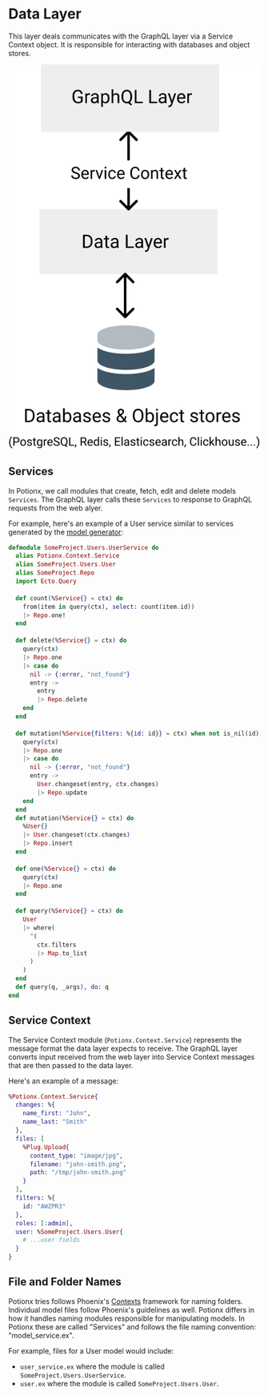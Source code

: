 # Data Layer
This layer deals communicates with the GraphQL layer via a Service Context object.
It is responsible for interacting with databases and object stores.

![architecture](./data-layer.svg)

## Services
In Potionx, we call modules that create, fetch, edit and delete models ```Services```.
The GraphQL layer calls these ```Services``` to response to GraphQL requests from the web alyer.

For example, here's an example of a User service similar to services generated by the [model generator](/generators/model):

```elixir
defmodule SomeProject.Users.UserService do
  alias Potionx.Context.Service
  alias SomeProject.Users.User
  alias SomeProject.Repo
  import Ecto.Query

  def count(%Service{} = ctx) do
    from(item in query(ctx), select: count(item.id))
    |> Repo.one!
  end

  def delete(%Service{} = ctx) do
    query(ctx)
    |> Repo.one
    |> case do
      nil -> {:error, "not_found"}
      entry ->
        entry
        |> Repo.delete
    end
  end

  def mutation(%Service{filters: %{id: id}} = ctx) when not is_nil(id) do
    query(ctx)
    |> Repo.one
    |> case do
      nil -> {:error, "not_found"}
      entry ->
        User.changeset(entry, ctx.changes)
        |> Repo.update
    end
  end
  def mutation(%Service{} = ctx) do
    %User{}
    |> User.changeset(ctx.changes)
    |> Repo.insert
  end

  def one(%Service{} = ctx) do
    query(ctx)
    |> Repo.one
  end

  def query(%Service{} = ctx) do
    User
    |> where(
      ^(
        ctx.filters
        |> Map.to_list
      )
    )
  end
  def query(q, _args), do: q
end

```

## Service Context
The Service Context module (```Potionx.Context.Service```) represents the message format the data layer expects to receive. The GraphQL layer converts input received from the web layer into Service Context messages that are then passed to the data layer.

Here's an example of a message:
```elixir
%Potionx.Context.Service{
  changes: %{
    name_first: "John",
    name_last: "Smith"
  },
  files: [
    %Plug.Upload{
      content_type: "image/jpg",
      filename: "john-smith.png",
      path: "/tmp/john-smith.png"
    }
  ],
  filters: %{
    id: "AWZPR3"
  },
  roles: [:admin],
  user: %SomeProject.Users.User{
    # ...user fields
  }
}
```

## File and Folder Names
Potionx tries follows Phoenix's [Contexts](https://hexdocs.pm/phoenix/contexts.html) framework for naming folders. Individual model files follow Phoenix's guidelines as well. Potionx differs in how it handles naming modules responsible for manipulating models. In Potionx these are called "Services" and follows the file naming convention: "model_service.ex".

For example, files for a User model would include:
- ```user_service.ex``` where the module is called ```SomeProject.Users.UserService```.
- ```user.ex``` where the module is called ```SomeProject.Users.User```.